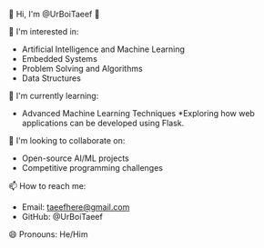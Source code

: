 👋 Hi, I'm @UrBoiTaeef 👋 

👀 I'm interested in:

* Artificial Intelligence and Machine Learning
* Embedded Systems
* Problem Solving and Algorithms
* Data Structures

🌱 I'm currently learning:

* Advanced Machine Learning Techniques
*Exploring how web applications can be developed using Flask.

💞️ I'm looking to collaborate on:

* Open-source AI/ML projects
* Competitive programming challenges

📫 How to reach me:

* Email: taeefhere@gmail.com
* GitHub: @UrBoiTaeef

😄 Pronouns: He/Him
